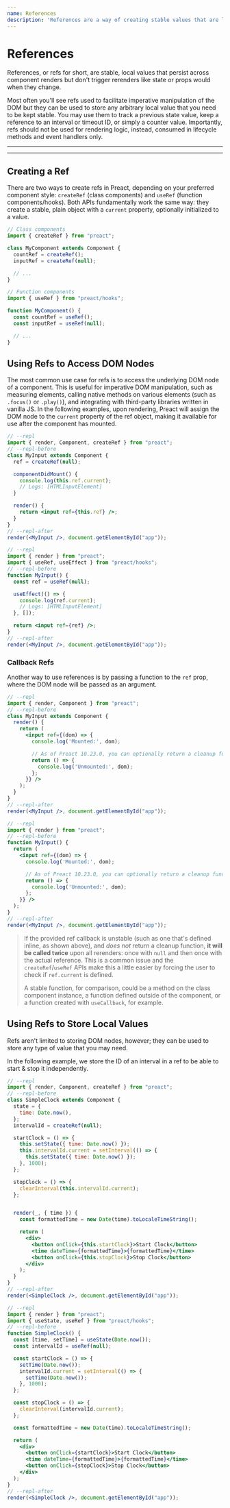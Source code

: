 ```yaml
---
name: References
description: 'References are a way of creating stable values that are local to a component instance but exist outside of the normal component lifecycle.'
---
```


# References

References, or refs for short, are stable, local values that persist across component renders but don't trigger rerenders like state or props would when they change.

Most often you'll see refs used to facilitate imperative manipulation of the DOM but they can be used to store any arbitrary local value that you need to be kept stable. You may use them to track a previous state value, keep a reference to an interval or timeout ID, or simply a counter value. Importantly, refs should not be used for rendering logic, instead, consumed in lifecycle methods and event handlers only.

---

<div><toc></toc></div>

---

## Creating a Ref

There are two ways to create refs in Preact, depending on your preferred component style: `createRef` (class components) and `useRef` (function components/hooks). Both APIs fundamentally work the same way: they create a stable, plain object with a `current` property, optionally initialized to a value.

```jsx
// Class components
import { createRef } from "preact";

class MyComponent extends Component {
  countRef = createRef();
  inputRef = createRef(null);

  // ...
}
```

```jsx
// Function components
import { useRef } from "preact/hooks";

function MyComponent() {
  const countRef = useRef();
  const inputRef = useRef(null);

  // ...
}
```

## Using Refs to Access DOM Nodes

The most common use case for refs is to access the underlying DOM node of a component. This is useful for imperative DOM manipulation, such as measuring elements, calling native methods on various elements (such as `.focus()` or `.play()`), and integrating with third-party libraries written in vanilla JS. In the following examples, upon rendering, Preact will assign the DOM node to the `current` property of the ref object, making it available for use after the component has mounted.

```jsx
// --repl
import { render, Component, createRef } from "preact";
// --repl-before
class MyInput extends Component {
  ref = createRef(null);

  componentDidMount() {
    console.log(this.ref.current);
    // Logs: [HTMLInputElement]
  }

  render() {
    return <input ref={this.ref} />;
  }
}
// --repl-after
render(<MyInput />, document.getElementById("app"));
```

```jsx
// --repl
import { render } from "preact";
import { useRef, useEffect } from "preact/hooks";
// --repl-before
function MyInput() {
  const ref = useRef(null);

  useEffect(() => {
    console.log(ref.current);
    // Logs: [HTMLInputElement]
  }, []);

  return <input ref={ref} />;
}
// --repl-after
render(<MyInput />, document.getElementById("app"));
```

### Callback Refs

Another way to use references is by passing a function to the `ref` prop, where the DOM node will be passed as an argument.

```jsx
// --repl
import { render, Component } from "preact";
// --repl-before
class MyInput extends Component {
  render() {
    return (
      <input ref={(dom) => {
        console.log('Mounted:', dom);

        // As of Preact 10.23.0, you can optionally return a cleanup function
        return () => {
          console.log('Unmounted:', dom);
        };
      }} />
    );
  }
}
// --repl-after
render(<MyInput />, document.getElementById("app"));
```

```jsx
// --repl
import { render } from "preact";
// --repl-before
function MyInput() {
  return (
    <input ref={(dom) => {
      console.log('Mounted:', dom);

      // As of Preact 10.23.0, you can optionally return a cleanup function
      return () => {
        console.log('Unmounted:', dom);
      };
    }} />
  );
}
// --repl-after
render(<MyInput />, document.getElementById("app"));
```

> If the provided ref callback is unstable (such as one that's defined inline, as shown above), and _does not_ return a cleanup function, **it will be called twice** upon all rerenders: once with `null` and then once with the actual reference. This is a common issue and the `createRef`/`useRef` APIs make this a little easier by forcing the user to check if `ref.current` is defined.
>
> A stable function, for comparison, could be a method on the class component instance, a function defined outside of the component, or a function created with `useCallback`, for example.

## Using Refs to Store Local Values

Refs aren't limited to storing DOM nodes, however; they can be used to store any type of value that you may need.

In the following example, we store the ID of an interval in a ref to be able to start & stop it independently.

```jsx
// --repl
import { render, Component, createRef } from "preact";
// --repl-before
class SimpleClock extends Component {
  state = {
    time: Date.now(),
  };
  intervalId = createRef(null);

  startClock = () => {
    this.setState({ time: Date.now() });
    this.intervalId.current = setInterval(() => {
      this.setState({ time: Date.now() });
    }, 1000);
  };

  stopClock = () => {
    clearInterval(this.intervalId.current);
  };


  render(_, { time }) {
    const formattedTime = new Date(time).toLocaleTimeString();

    return (
      <div>
        <button onClick={this.startClock}>Start Clock</button>
        <time dateTime={formattedTime}>{formattedTime}</time>
        <button onClick={this.stopClock}>Stop Clock</button>
      </div>
    );
  }
}
// --repl-after
render(<SimpleClock />, document.getElementById("app"));
```

```jsx
// --repl
import { render } from "preact";
import { useState, useRef } from "preact/hooks";
// --repl-before
function SimpleClock() {
  const [time, setTime] = useState(Date.now());
  const intervalId = useRef(null);

  const startClock = () => {
    setTime(Date.now());
    intervalId.current = setInterval(() => {
      setTime(Date.now());
    }, 1000);
  };

  const stopClock = () => {
    clearInterval(intervalId.current);
  };

  const formattedTime = new Date(time).toLocaleTimeString();

  return (
    <div>
      <button onClick={startClock}>Start Clock</button>
      <time dateTime={formattedTime}>{formattedTime}</time>
      <button onClick={stopClock}>Stop Clock</button>
    </div>
  );
}
// --repl-after
render(<SimpleClock />, document.getElementById("app"));
```
